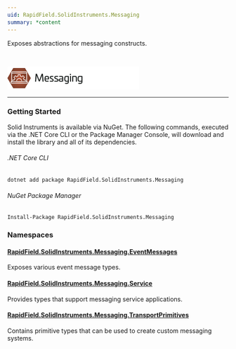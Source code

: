 ```yaml
---
uid: RapidField.SolidInstruments.Messaging
summary: *content
---
```


<!--
Copyright (c) RapidField LLC. Licensed under the MIT License. See LICENSE.txt in the project root for license information.
-->

Exposes abstractions for messaging constructs.

<br />

![Messaging label](../images/Label.Messaging.300w.png)
- - -

### Getting Started

Solid Instruments is available via NuGet. The following commands, executed via the .NET Core CLI or the Package Manager Console, will download and install the library and all of its dependencies.

###### .NET Core CLI

```shell
dotnet add package RapidField.SolidInstruments.Messaging
```

###### NuGet Package Manager

```shell
Install-Package RapidField.SolidInstruments.Messaging
```

### Namespaces

#### [RapidField.SolidInstruments.Messaging.EventMessages](RapidField.SolidInstruments.Messaging.EventMessages.html)

<section>
Exposes various event message types.
</section>

#### [RapidField.SolidInstruments.Messaging.Service](RapidField.SolidInstruments.Messaging.Service.html)

<section>
Provides types that support messaging service applications.
</section>

#### [RapidField.SolidInstruments.Messaging.TransportPrimitives](RapidField.SolidInstruments.Messaging.TransportPrimitives.html)

<section>
Contains primitive types that can be used to create custom messaging systems.
</section>